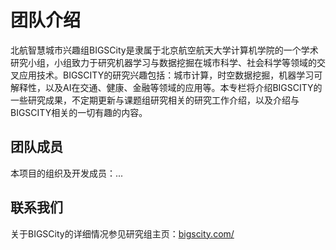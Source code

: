 # 团队介绍

北航智慧城市兴趣组BIGSCity是隶属于北京航空航天大学计算机学院的一个学术研究小组，小组致力于研究机器学习与数据挖掘在城市科学、社会科学等领域的交叉应用技术。BIGSCITY的研究兴趣包括：城市计算，时空数据挖掘，机器学习可解释性，以及AI在交通、健康、金融等领域的应用等。本专栏将介绍BIGSCITY的一些研究成果，不定期更新与课题组研究相关的研究工作介绍，以及介绍与BIGSCITY相关的一切有趣的内容。

## 团队成员

本项目的组织及开发成员：...

## 联系我们

关于BIGSCity的详细情况参见研究组主页：<a href="https://www.bigscity.com/" target="_blank">bigscity.com/</a>
